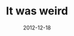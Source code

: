 ---
layout: base.njk
title : 'It was weird' 
view_title : 'It was weird' 
year : '2012' 
date : '2012-12-18' 
img_file : '/drawing/itwasweird.png' 
html_file : 'itwasweird' 
next_html : 'itseasierwhenimalone.html' 
year_order : '46' 
permalink : "title/{{html_file}}.html"
---